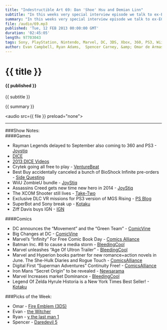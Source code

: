 ```yaml
---
title: "Indestructible Art 69: Dan 'Shoe' Hsu and Demian Linn"
subtitle: "In this weeks very special interview episode we talk to ex-EGM staffers and BitMob founders Dan 'Shoe' Hsu and Demian Linn."
summary: "In this weeks very special interview episode we talk to ex-EGM staffers and BitMob founders Dan 'Shoe' Hsu and Demian Linn. They let us in on what its like to work in print, the transition to web, and the creation of a company. Dan also tells the story of moving BitMob over to GamesBeat and the struggles he's faced in keeping it all flowing. After the interview the crew get back into it with some interesting news stories and Pick's of the Week."
file: /audio/69.mp3
published: 'Tue, 12 FEB 2013 00:00:00 GMT'
duration: '02:45:05'
length: 97703043
tags: Sony, PlayStation, Nintendo, Marvel, DC, 3DS, Xbox, 360, PS3, Wii, PSN, XBLA, Video Games, Comics, Games, Indestructible Art, BitMob, GamesBeat, Raptr, EGM, Shoe, Dan Hsu, Demian Linn
author: Evan Campbell, Ryan Adams,  Spencer Carney, &amp; Omar de Armas
---
```


# {{ title }}

#### {{ published }}

{{ subtitle }}  
  
{{ summary }}  

<audio src={{ file }} preload="none"></audio>

- - -

###Show Notes:  
####Games  
* Rayman Legends delayed to September also coming to 360 and PS3 -  [Joystiq](http://www.joystiq.com/2013/02/07/rayman-legends-delayed-to-september-also-coming-to-xbox-360-and/#continued)  
* [DICE](http://www.dicesummit.org)  
* [2013 DICE Videos](http://www.youtube.com/playlist?list=PLLx_Nt-I7VioDSuOC24uI52knYk44egII&feature=view_all)  
* Crytek going all free to play - [VentureBeat](http://venturebeat.com/2013/02/08/crytek-ceo-our-goal-is-to-transition-entirely-to-free-to-play-games-in-2-to-5-years/)  
* Best Buy accidentally canceled a bunch of BioShock Infinite pre-orders - [Side Questing](http://www.sidequesting.com/2013/02/best-buy-makes-up-for-bioshock-infinite-preorder-fiasco-with-free-bioshock-infinite/)  
* WiiU ZombieU bundle - [JoyStiq](http://www.joystiq.com/2013/02/08/wii-u-zombiu-bundle-coming-to-north-america-feb-17/)  
* Assassins Creed gets new time new hero in 2014 - [JoyStiq](http://www.joystiq.com/2013/02/07/next-assassins-creed-set-for-fiscal-year-2014-new-hero-new-ti/)  
* The XCOM Shooter still lives - [Take-Two](http://ir.take2games.com/phoenix.zhtml?c=86428&p=irol-newsArticle&ID=1781747&highlight)  
* Exclusive DLC VR missions for PS3 version of MGS Rising - [PS Blog](http://blog.us.playstation.com/2013/02/04/metal-gear-rising-gets-exclusive-vr-missions-on-ps3/)  
* SuperBot and Sony break up - [Kotaku](http://kotaku.com/5981571/sony-cuts-ties-with-playstation-all+stars-creators-studios-fate-in-question)  
* Ziff Davis buys IGN - [IGN](http://www.ign.com/articles/2013/02/04/ign-parent-company-changes)  
  
####Comics  
* DC announces the “Movement” and the “Green Team” - [ComicVine](http://www.comicvine.com/news/dc-comics-announces-the-movement-and-the-green-team/146004/)  
* Big Changes at DC - [ComicVine](http://www.comicvine.com/news/six-dc-titles-canceled-major-shift-in-creative-teams/146002/)  
* Marvel’s “Infinity” For Free Comic Book Day - [Comics Alliance](http://www.comicsalliance.com/2013/02/05/marvel-infinity-free-comic-book-day/)  
* Batman Inc. #8  to cause a media storm - [BleedingCool](http://www.bleedingcool.com/2013/02/10/so-whats-happening-in-batman-inc-8-anyway-dot-joining/)  
* Marvel unleashes “Age Of Ultron Trailer” - [BleedingCool](http://www.bleedingcool.com/2013/02/08/age-of-ultron-the-trailer/)  
* Marvel and Hyperion books partner for new romance+action novels in June. The She-Hulk Diaries and Rogue Touch - [ComicsAlliance](http://www.comicsalliance.com/2013/02/08/link-ink-rogue-she-hulk-novels-captain-america-clothes-eccc-beer/)  
* Digital First “Superman Adventures” Continuity Free! - [ComicsAlliance](http://www.comicsalliance.com/2013/02/07/adventures-superman-digital-dc-comics-chris-samnee-jeff-parker-bruce-timm/)  
* Iron Mans “Secret Origin” to be revealed - [Newsarama](http://blog.newsarama.com/2013/02/08/marvel-now-next-big-thing-iron-man-secret-origin/)  
* Marvel Increases market Dominance - [BleedingCool](http://www.bleedingcool.com/2013/02/08/marvel-increases-market-dominance-in-january-2013/)  
* Legend Of Zelda Hyrule Historia is a New York Times Best Seller! - [Kotaku](http://kotaku.com/5983224/the-legend-of-zelda-is-a-new-york-times-bestseller-no-really)  
  
  
###Picks of the Week:  
* Omar - [Fire Emblem  (3DS)](http://www.amazon.com/gp/product/B00AKIPBNS/ref=as_li_ss_tl?ie=UTF8&camp=1789&creative=390957&creativeASIN=B00AKIPBNS&linkCode=as2&tag=indestart-20)  
* Evan - [the Witcher](http://www.amazon.com/gp/product/B006GHA8EE/ref=as_li_ss_tl?ie=UTF8&camp=1789&creative=390957&creativeASIN=B006GHA8EE&linkCode=as2&tag=indestart-20)  
* Ryan - [y the last man 1](http://www.amazon.com/gp/product/1563899809/ref=as_li_ss_tl?ie=UTF8&camp=1789&creative=390957&creativeASIN=1563899809&linkCode=as2&tag=indestart-20)  
* Spencer - [Daredevil 5](http://www.amazon.com/gp/product/0785110747/ref=as_li_ss_tl?ie=UTF8&camp=1789&creative=390957&creativeASIN=0785110747&linkCode=as2&tag=indestart-20)  
